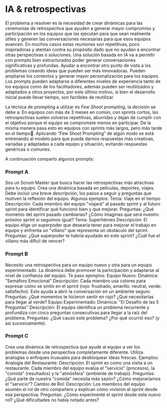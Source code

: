 # IA & retrospectivas
El problema a resolver es la necesidad de crear dinámicas para las ceremonias de retrospectiva que ayuden a generar mayor compromiso y participación en los equipos que las ejecutan para que sean realmente útiles y generen las conversaciones necesarias para que esos equipos avancen. En muchos casos estas reuniones son repetitivas, poco inspiradoras y atentan contra su propósito dado que no ayudan a encontrar otras perspectivas o soluciones.
Una solución basada en IA va a permitir con prompts bien estructurados poder generar conversaciones significativas y profundas. Ayudar a encontrar otro punto de vista a los problemas creando ideas que pueden ser más innovadoras. Pueden ampliarse los contextos y generar mayor personalización para los equipos. 
Los prompts pueden adaptarse a diferentes niveles de experiencia tanto de los equipos como de los facilitadores, además pueden ser reutilizados y adaptados a otros proyectos, por este último motivo, si bien el desarrollo inicial puede llevar tiempo, son factibles de reutilizar.


La técnica de prompting a utilizar es *Few Shoot prompting*, la decisión se debe a: 
En equipos con más de 3 meses en común, con sprints cortos, las retrospectivas suelen volverse repetitivas, aburridas y dejan de cumplir con el objetivo porque el equipo se compromete menos en participar. De la misma manera pasa esto en equipos con sprints más largos, pero más tarde en el tiempo🙂. Aplicando “Few Shoot Prompting” de algún modo se está entrenando al modelo para que pueda darnos respuestas más creativas, variadas y adaptadas a cada equipo y situación, evitando respuestas genéricas o comunes. 

A continuación comparto algunos prompts: 
### Prompt A
Sos un Scrum Master que busca hacer las retrospectivas más atractivas para tu equipo. Crea una dinámica basada en películas, deportes, viajes. Debe incluir una breve descripción, los pasos a seguir y preguntas que motiven la reflexión del equipo. Algunos ejemplos:
Tema: Viaje en el tiempo
Descripción: Cada miembro del equipo "viajará" al pasado sprint y al futuro sprint para identificar qué funcionó bien y qué mejorar.
Preguntas: ¿Qué momento del sprint pasado cambiarías? ¿Cómo imaginas que será nuestro próximo sprint si seguimos igual?
Tema: Superhéroes
Descripción: El equipo elige un superpoder que desearía tener para mejorar el trabajo en equipo y enfrenta un "villano" que representa un obstáculo del sprint.
Preguntas: ¿Qué superpoder te habría ayudado en este sprint? ¿Cuál fue el villano más difícil de vencer?

### Prompt B
Necesito una retrospectiva para un equipo nuevo y otra para un equipo experimentado. La dinámica debe promover la participación y adaptarse al nivel de confianza del equipo. Te paso ejemplos:
Equipo Nuevo:
Dinámica: "Semáforo Emocional"
Descripción: Cada miembro usa colores para expresar cómo se sintió en el sprint (rojo: frustrado, amarillo: neutral, verde: satisfecho). Esto ayuda a abrir la conversación en un ambiente seguro.
Preguntas: ¿Qué momentos te hicieron sentir en rojo? ¿Qué necesitarías para llegar al verde?
Equipo Experimentado:
Dinámica: "El Desafío de las 5 Preguntas"
Descripción: El equipo identifica un problema recurrente y profundiza con cinco preguntas consecutivas para llegar a la raíz del problema.
Preguntas: ¿Qué causó este problema? ¿Por qué ocurrió eso? (y así sucesivamente).

### Prompt C
Crea una dinámica de retrospectiva que ayude al equipo a ver los problemas desde una perspectiva completamente diferente. Utiliza analogías o enfoques inusuales para desbloquear ideas frescas.
Ejemplos:
Analogía del Restaurante:
Descripción: El sprint es como una visita a un restaurante. Cada miembro del equipo evalúa el "servicio" (procesos), la "comida" (resultados) y la "atmósfera" (ambiente de trabajo).
Preguntas: ¿Qué parte de nuestra "comida" necesita más sazón? ¿Cómo mejoraríamos el "servicio"?
Cambio de Rol:
Descripción: Los miembros del equipo asumen el rol de otro compañero y explican cómo vivieron el sprint desde esa perspectiva.
Preguntas: ¿Cómo experimenté el sprint desde este nuevo rol? ¿Qué dificultades no había notado antes?
